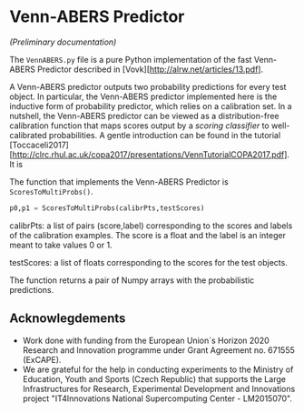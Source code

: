 # Venn-ABERS Predictor
*(Preliminary documentation)*

The `VennABERS.py` file is a pure Python implementation of the fast Venn-ABERS Predictor described in [Vovk][http://alrw.net/articles/13.pdf].

A Venn-ABERS predictor outputs two probability predictions for every test object.
In particular, the Venn-ABERS predictor implemented here is the inductive form of probability predictor, which relies on a calibration set.
In a nutshell, the Venn-ABERS predictor can be viewed as a distribution-free calibration function that maps scores output by a *scoring classifier* to well-calibrated probabilities.
A gentle introduction can be found in the tutorial [Toccaceli2017][http://clrc.rhul.ac.uk/copa2017/presentations/VennTutorialCOPA2017.pdf].
It is 

The function that implements the Venn-ABERS Predictor is `ScoresToMultiProbs()`.

```python
p0,p1 = ScoresToMultiProbs(calibrPts,testScores)
```

calibrPts: a list of pairs (score,label) corresponding to the scores and labels of the calibration examples. The score is a float and the label is an integer  meant to take values 0 or 1.

testScores: a list of floats corresponding to the scores for the test objects.

The function returns a pair of Numpy arrays with the probabilistic predictions.



## Acknowlegdements
* Work done with funding from the European Union`s Horizon 2020 Research and Innovation programme under Grant Agreement no. 671555 (ExCAPE). 
* We are grateful for the help in conducting experiments to the Ministry of Education, Youth and Sports (Czech Republic) that supports the Large Infrastructures for Research, Experimental Development and Innovations project "IT4Innovations National Supercomputing Center - LM2015070".
